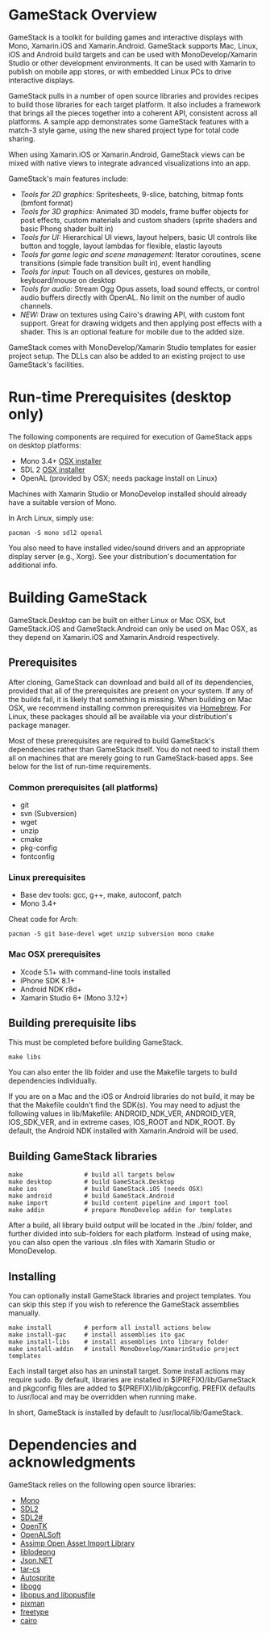# GameStack Overview

GameStack is a toolkit for building games and interactive displays with Mono, 
Xamarin.iOS and Xamarin.Android. GameStack supports Mac, Linux, iOS and Android
build targets and can be used with MonoDevelop/Xamarin Studio or other development
environments. It can be used with Xamarin to publish on mobile app stores, or
with embedded Linux PCs to drive interactive displays.

GameStack pulls in a number of open source libraries and provides recipes to
build those libraries for each target platform. It also includes a framework
that brings all the pieces together into a coherent API, consistent across all
platforms. A sample app demonstrates some GameStack features with a match-3 
style game, using the new shared project type for total code sharing.

When using Xamarin.iOS or Xamarin.Android, GameStack views can be mixed with
native views to integrate advanced visualizations into an app.

GameStack's main features include:

* *Tools for 2D graphics:* Spritesheets, 9-slice, batching, bitmap fonts (bmfont format)
* *Tools for 3D graphics:* Animated 3D models, frame buffer objects for post
  effects, custom materials and custom shaders (sprite shaders and basic Phong
  shader built in)
* *Tools for UI:* Hierarchical UI views, layout helpers, basic UI controls like
  button and toggle, layout lambdas for flexible, elastic layouts
* *Tools for game logic and scene management:* Iterator coroutines, scene
  transitions (simple fade transition built in), event handling
* *Tools for input:* Touch on all devices, gestures on mobile, keyboard/mouse on desktop
* *Tools for audio:* Stream Ogg Opus assets, load sound effects, or control audio
  buffers directly with OpenAL. No limit on the number of audio channels.
* *NEW:* Draw on textures using Cairo's drawing API, with custom font support. Great for 
  drawing widgets and then applying post effects with a shader. This is an optional 
  feature for mobile due to the added size.
 
GameStack comes with MonoDevelop/Xamarin Studio templates for easier project setup.
The DLLs can also be added to an existing project to use GameStack's facilities.

# Run-time Prerequisites (desktop only)

The following components are required for execution of GameStack apps on desktop
platforms:

* Mono 3.4+ [OSX installer](http://www.go-mono.com/mono-downloads/download.html)
* SDL 2 [OSX installer](http://www.libsdl.org/download-2.0.php)
* OpenAL (provided by OSX; needs package install on Linux)

Machines with Xamarin Studio or MonoDevelop installed should already have a
suitable version of Mono.

In Arch Linux, simply use:

```
pacman -S mono sdl2 openal
```

You also need to have installed video/sound drivers and an appropriate display
server (e.g., Xorg). See your distribution's documentation for additional info.

# Building GameStack

GameStack.Desktop can be built on either Linux or Mac OSX, but GameStack.iOS
and GameStack.Android can only be used on Mac OSX, as they depend on Xamarin.iOS
and Xamarin.Android respectively.

## Prerequisites

After cloning, GameStack can download and build all of its dependencies,
provided that all of the prerequisites are present on your system.  If any of
the builds fail, it is likely that something is missing.  When building on Mac
OSX, we recommend installing common prerequisites via
[Homebrew](http://brew.sh/). For Linux, these packages should all be available
via your distribution's package manager.

Most of these prerequisites are required to build GameStack's dependencies
rather than GameStack itself. You do not need to install them all on machines
that are merely going to run GameStack-based apps. See below for the list of
run-time requirements.

### Common prerequisites (all platforms)

* git
* svn (Subversion)
* wget
* unzip
* cmake
* pkg-config
* fontconfig

### Linux prerequisites

* Base dev tools: gcc, g++, make, autoconf, patch
* Mono 3.4+

Cheat code for Arch:

```
pacman -S git base-devel wget unzip subversion mono cmake
```

### Mac OSX prerequisites

* Xcode 5.1+ with command-line tools installed
* iPhone SDK 8.1+
* Android NDK r8d+
* Xamarin Studio 6+ (Mono 3.12+)

## Building prerequisite libs

This must be completed before building GameStack.

```
make libs
```

You can also enter the lib folder and use the Makefile targets to build
dependencies individually.

If you are on a Mac and the iOS or Android libraries do not build, it
may be that the Makefile couldn't find the SDK(s). You may need to
adjust the following values in lib/Makefile: ANDROID_NDK_VER,
ANDROID_VER, IOS_SDK_VER, and in extreme cases, IOS_ROOT and
NDK_ROOT. By default, the Android NDK installed with Xamarin.Android
will be used.

## Building GameStack libraries

```
make                 # build all targets below
make desktop         # build GameStack.Desktop
make ios             # build GameStack.iOS (needs OSX)
make android         # build GameStack.Android
make import          # build content pipeline and import tool
make addin           # prepare MonoDevelop addin for templates
```
After a build, all library build output will be located in the ./bin/ folder, 
and further divided into sub-folders for each platform. Instead of using make,
you can also open the various .sln files with Xamarin Studio or MonoDevelop.

## Installing

You can optionally install GameStack libraries and project templates. You
can skip this step if you wish to reference the GameStack assemblies
manually.

```
make install         # perform all install actions below
make install-gac     # install assemblies ito gac
make install-libs    # install assemblies into library folder
make install-addin   # install MonoDevelop/XamarinStudio project templates
```
Each install target also has an uninstall target. Some install actions may
require sudo. By default, libraries are installed in $(PREFIX)/lib/GameStack
and pkgconfig files are added to $(PREFIX)/lib/pkgconfig. PREFIX defaults
to /usr/local and may be overridden when running make.

In short, GameStack is installed by default to /usr/local/lib/GameStack.

# Dependencies and acknowledgments

GameStack relies on the following open source libraries:

* [Mono](http://www.mono-project.com/Main_Page)
* [SDL2](http://www.libsdl.org/)
* [SDL2#](https://github.com/flibitijibibo/SDL2-CS)
* [OpenTK](http://www.opentk.com/)
* [OpenALSoft](http://kcat.strangesoft.net/openal.html)
* [Assimp Open Asset Import Library](http://assimp.sourceforge.net/)
* [liblodepng](http://lodev.org/lodepng/)
* [Json.NET](http://james.newtonking.com/json)
* [tar-cs](https://code.google.com/p/tar-cs/)
* [Autosprite](https://github.com/ricmrodrigues/autosprite)
* [libogg](http://www.xiph.org/)
* [libopus and libopusfile](http://www.opus-codec.org/)
* [pixman](http://www.pixman.org/)
* [freetype](http://www.freetype.org/)
* [cairo](http://cairographics.org/)
